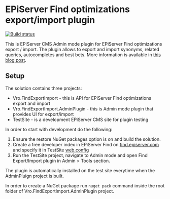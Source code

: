 # EPiServer Find optimizations export/import plugin
[![Build status](https://ci.appveyor.com/api/projects/status/9higbqvart6v07un/branch/master?svg=true)](https://ci.appveyor.com/project/SergVro/findexportimport/branch/master)

This is EPiServer CMS Admin mode plugin for EPiServer Find optimizations export / import.
The plugin allows to export and import synonyms, related queries, autocompletes and best bets.
More information is available in [this blog post](http://world.episerver.com/blogs/Sergey-Vorushilo/Dates/2015/11/find-optimizations-export--import/).

## Setup
The solution contains three projects:
* Vro.FindExportImport - this is API for EPiServer Find optimizations export and import
* Vro.FindExportImport.AdminPlugin - this is Admin mode plugin that provides UI for export/import
* TestSite - is a development EPiServer CMS site for plugin testing

In order to start with development do the following:

1. Ensure the restore NuGet packages option is on and build the solution. 
2. Create a free developer index in EPiServer Find on [find.episerver.com](http://find.episerver.com) and specify it in TestSite [web.config](https://github.com/SergVro/FindExportImport/blob/master/TestSite/Web.config#L18)
3. Run the TestSite project, navigate to Admin mode and open Find Export/Import plugin in Admin > Tools section.

The plugin is automatically installed on the test site everytime when the AdminPluign project is built. 

In order to create a NuGet package run `nuget pack` command inside the root folder of Vro.FindExportImport.AdminPlugin project.
